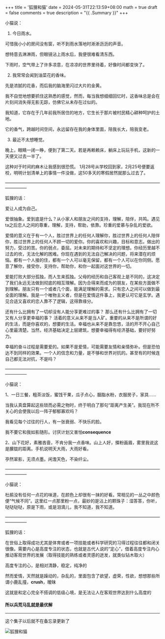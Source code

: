 +++
title = '狐狸和猫'
date = 2024-05-31T22:13:59+08:00
math = true
draft = false
comments = true
description = "{{ .Summary }}"
+++

小猫说：



1. 今日雨水。

可惜我小小的房间没有窗，听不到雨水落地时淅淅沥沥的声音。

想特意去淋淋雨，但眼镜沾上雨水后，我便很难看清东西。

下雨时，空气带上了许多凉意，在凉凉的世界里待着，好像时间都变快了。



2. 我常常会闻到油菜花的香味。

先是浓腻的花香，而后我的脑海里闪过大片的金黄。

我不自觉地想要抓住这熟悉的感觉，然而，每当我想细细回忆时，这香味总是会在片刻间消失得无影无踪，仿佛它从未存在过似的。

我知道，它存在于几年前我所居住的地方，它生长于那片被村民精心耕种呵护的土地。

它的香气，跨越时间空间，永远留存在我的身体里面，陪我长大，陪我变老。



3. 最近不太想睡觉。

晚上，眼睛一闭一睁，便到了第二天。若是再赖赖床，躺床上玩玩手机，这新的一天便又过去一半了。

这种对于时间的麻木让我感到很恐慌。
1月28号从学校回到家，2月25号便要返校，明明计划清单上的事情一件没做，这50多天的寒假居然就那么过去了。



—————————————————————————————————————————

狐狸的话：



 爱让人成为自己。 



爱很抽象。爱到底是什么？从小家人和朋友之间的支持，理解，陪伴，共鸣。遇见ta之后恋人之间的尊重，理解，支持，帮助，依靠。珍重的爱慕与杂乱的爱欲。 



爱情的意义在于有一个人，胜过世界上的任何人理解你，胜过世界上的任何人陪伴你，胜过世界上的任何人不顾一切的爱你。你的喜欢和兴趣，目标和意志。做出的努力，受过的苦。你的弱点，委屈。对未来的期待和不坚定的理想。你经历里越不过去的坎，无法化解的困难。你现在遇到的无法自己解决的问题，将来潜在的烦恼。都有一个人接的住，都有一个人可以毫无保留，都有一个人可以在你同侧。愿意了解你，接受你，支持你，帮助你，和你一起面对这世界的一切。 



爱能打败大部分孤独，而人生来孤独。父母的经历和自己客观上是不同的，这决定了我们永远无法做到彻底的相互理解。因为合得来而成为的朋友，在某些方面做不到理解。朋友只有一个或者几个面，能满足理解的需求。只有恋人之间可以做到最全面的理解。我是一个唯物主义者，但是在爱情这件事上，我更认可它是玄学。遇见合适又喜欢的恋人靠不了逻辑，这得靠缘分。 



还有什么比拥有了一切却没有人能分享更难过的事？ 那么还有什么比拥有了一切又有人分享更幸福的事？ 活着的意义从来不是当人矿。重要的从来不是所谓的好的生活，而是你喜欢的，想要的生活。幸福也从来不是靠忽悠，活的开不开心自己心里最清楚。当然，经济基础决定上层建筑，想要幸福得有经济基础，要好好努力。 



幸福的奋斗过程是需要爱的。如果不是爱情，可能需要友情和亲情弥补。但是恐怕达不到同样的效果。一个人的信念和力量，是不够和世界对抗的。甚至有的时候连自己都无法对抗，不是吗？



—————————————————————————————————————————

小猫说：



 1、一日三餐，粗茶淡饭，蜜饯干果，瓜子点心，胭脂水粉，衣服房子，家具……

当我认真盘算起这些琐而必需之物时，终于明白了那句“距离产生美”。我现在所不关心的会使我以后一阵子郁郁寡欢吗？

我看见每个过往的行人，有一张衰弱、不快乐的脸。

我不要它和我如影随形。讨厌计划又害怕**consequence**



2、山下花好，素雅吝啬，不肯分我一点香味。山上人好，搽粉画眉，雾里我说这是朦胧的距离。手机说明天大雨，大雨好看。

亭然翠影，无须点墨。闲澹天色，不染纤尘。



—————————————————————————————————————————

小猫说：

杜鹃没有任何一点花的味道，在颜色上却很有一抹的好看。常相见的一丛之中颜色便“气候不同”。这里红一点那里粉一点，最妙的是沾上的颗珠子：湿答答，你听，哒哒哒哒，原是下雨，或是泪滴儿，我不知道，我不知道。





—————————————————————————————————————————

狐狸的话：



在世俗上取得成功尤其是体育或者一项技能或者科学研究的习得过程往往都和闭关很像。需要内心是高度专注的状态，也就是古代人说的“定心”，借着高度专注内心推动客观世界的发展（取得技能的熟练或者灵感的迸发，就类似钻木取火）

高度专注的心，是相对清静，稳定，纯净的

然而爱情，天然就是躁动的，杂乱的，里面包含了欲望，虚荣，性欲，想想那些所谓小鹿乱撞，**crush**，暧昧

这就是和定心完全不搭调的低级心境，是无法让人在客观世界达到什么高度的

#### 所以兵荒马乱就是最优解

-----

这个集子以后就不在备忘录更新了

![狐狸和猫](https://pic3.zhimg.com/80/v2-0e23f682f2b929a5b8a1f075ed068602_1440w.webp)
